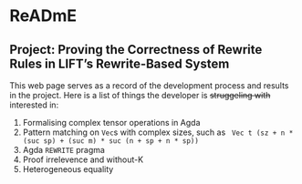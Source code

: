 # ReADmE
## Project: Proving the Correctness of Rewrite Rules in LIFT’s Rewrite-Based System
This web page serves as a record of the development process and results in the project.
Here is a list of things the developer is ~~struggeling with~~ interested in:
1. Formalising complex tensor operations in Agda
2. Pattern matching on `Vec`s with complex sizes, such as ` Vec t (sz + n * (suc sp) + (suc m) * suc (n + sp + n * sp))`
3. Agda `REWRITE` pragma
4. Proof irrelevence and without-K
5. Heterogeneous equality
